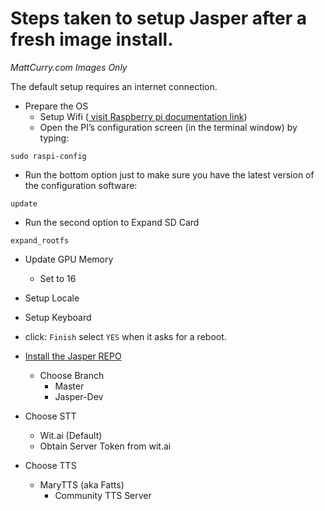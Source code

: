 # Steps taken to setup Jasper after a fresh image install. 

_MattCurry.com Images Only_

The default setup requires an internet connection.

* Prepare the OS
  * Setup Wifi ([ visit Raspberry pi documentation link](https://www.raspberrypi.org/documentation/configuration/wireless/wireless-cli.md))
  * Open the PI’s configuration screen (in the terminal window) by typing:
```
sudo raspi-config
```
  * Run the bottom option just to make sure you have the latest version of the configuration software:
```
update
```
  * Run the second option to Expand SD Card
```
expand_rootfs
```
  * Update GPU Memory
    * Set to 16
  * Setup Locale
  * Setup Keyboard
  * click: `Finish` select `YES` when it asks for a reboot.  

* [Install the Jasper REPO](installation.md)
  * Choose Branch
    * Master
    * Jasper-Dev
* Choose STT
  * Wit.ai (Default)
   * Obtain Server Token from wit.ai
* Choose TTS
  * MaryTTS (aka Fatts)
    * Community TTS Server
